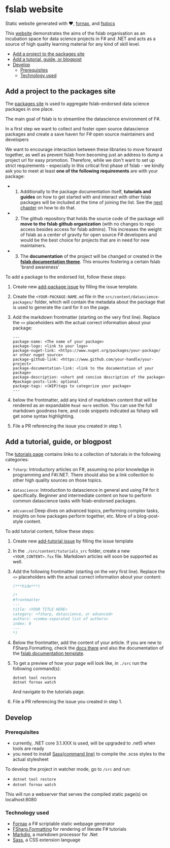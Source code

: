 # fslab website

Static website generated with :heart:, [fornax](https://github.com/ionide/Fornax), and [fsdocs](https://github.com/fsprojects/FSharp.Formatting)

This [website](https://fslab.org/) demonstrates the aims of the fslab organisation as an incubation space for data science projects in F# and .NET and acts as a source of high quality learning material for any kind of skill level.

<!-- TOC -->

- [Add a project to the packages site](#add-a-project-to-the-packages-site)
- [Add a tutorial, guide, or blogpost](#add-a-tutorial-guide-or-blogpost)
- [Develop](#develop)
    - [Prerequisites](#prerequisites)
    - [Technology used](#technology-used)

<!-- /TOC -->

## Add a project to the packages site

The [packages site](https://fslab.org/packages.html) is used to aggregate fslab-endorsed data science packages in one place. 

The main goal of fslab is to streamline the datascience environment of F#. 

In a first step we want to collect and foster open source datascience packages and create a save haven for F# open source maintainers and developers

We want to encourage interaction between these libraries to move forward together, 
as well as prevent fslab from becoming just an address to dump a project url for easy promotion. Therefore, while we don't want to set up strict requirements - especially in this critical first phase of fslab - 
we kindly ask you to meet at least **one of the following requirements** are with your package:

- 1. Additionally to the package documentation itself, **tutorials and guides** on how to get started with and interact with other fslab packages will be included at the time of joining the list. See the [next chapter](#add-a-tutorial-guide-or-blogpost) on how to do that.

- 2. The github repository that holds the source code of the package will **move to the fslab github organization** (with no changes to repo access besides access for fslab admins). This increases the weight of fslab as a center of gravity for open source F# developers and would be the best choice for projects that are in need for new maintainers.

- 3. The **documentation** of the project will be changed or created in the [**fslab documentation theme**](). This ensures fostering a certain fslab 'brand awareness'

To add a package to the endorsed list, follow these steps:

1. Create new [add-package issue](https://github.com/fslaborg/fslaborg.github.io/issues/new/choose) by filling the issue template. 

2. Create the `<YOUR-PACKAGE-NAME.md` file in the `src/content/datascience-packages/` folder, which will contain the metadata about the package that is used to generate the card for it on the page.

3. Add the markdown frontmatter (starting on the very first line). Replace the `<>` placeholders with the actual correct information about your package:

    ```
    ---
    package-name: <The name of your package>
    package-logo: <link to your logo>
    package-nuget-link: <https://www.nuget.org/packages/your-package/ or other nuget source>
    package-github-link: <https://www.github.com/your-handle/your-project>
    package-documentation-link: <link to the documentation of your package>
    package-description: <short and concise description of the package>
    #package-posts-link: optional
    package-tags: <(WIP)tags to categorize your package>
    ---
    ```

4. below the frontmatter, add any kind of markdown content that will be rendered as an expandable `Read more` section. You can use the full markdown goodness here, and code snippets indicated as fsharp will get some syntax highlighting.

5. File a PR referencing the issue you created in step 1.

## Add a tutorial, guide, or blogpost

The [tutorials page](https://fslab.org/tutorials.html) contains links to a collection of tutorials in the following categories:

- `fsharp`:
    Introductory articles on F#, assuming no prior knowledge in programming and F#/.NET. There should also be a link collection to other high quality sources on those topics.

- `datascience`:
    Introduction to datascience in general and using F# for it specifically. Beginner and intermediate content on how to perform common datascience tasks with fslab-endorsed packages.

- `adcvanced`
    Deep dives on advanced topics, performing complex tasks, insights on how packages perform together, etc. More of a blog-post-style content.

To add tutorial content, follow these steps:

1. Create new [add-tutorial issue](https://github.com/fslaborg/fslaborg.github.io/issues/new/choose) by filling the issue template

2. In the `./src/content/tutorials_src` folder, create a new  `<YOUR_CONTENT>.fsx` file. Markdown articles will soon be supported as well.

3. Add the following frontmatter (starting on the very first line). Replace the `<>` placeholders with the actual correct information about your content:

    ```fsharp
    (***hide***)

    (*
    #frontmatter
    ---
    title: <YOUR TITLE HERE>
    category: <fsharp, datascience, or advanced>
    authors: <comma-separated list of authors>
    index: 0
    ---
    *)
    ```

4. Below the frontmatter, add the content of your article. If you are new to FSharp.Formatting, check the [docs there](http://fsprojects.github.io/FSharp.Formatting/) and also the documentation of the [fslab documentation template](https://fslab.org/docs-template/).

5. To get a preview of how your page will look like, in `./src` run the following command(s): 

    ```shell
    dotnet tool restore
    dotnet fornax watch
    ```

    And navigate to the tutorials page.

6. File a PR referencing the issue you created in step 1.

## Develop

### Prerequisites

- currently, .NET core 3.1.XXX is used, will be upgraded to .net5 when tools are ready
- you need to install [Sass(command line)](https://sass-lang.com/install) to compile the .scss styles to the actual stylesheet

To develop the project in watcher mode, go to `/src` and run:

- `dotnet tool restore`
- `dotnet fornax watch`

This will run a webserver that serves the compiled static page(s) on localhost:8080

### Technology used

- [Fornax](https://github.com/ionide/Fornax) a F# scriptable static webpage generator
- [FSharp.Formatting](https://github.com/fsprojects/FSharp.Formatting) for rendering of literate F# tutorials
- [Markdig](https://github.com/lunet-io/markdig), a markdown processor for .Net
- [Sass](https://sass-lang.com), a CSS extension language
